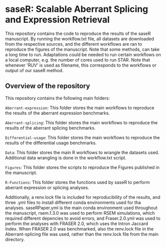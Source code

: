 # saseR: Scalable Aberrant Splicing and Expression Retrieval

This repository contains the code to reproduce the results of the saseR manuscript. By running the worklfow.txt file, all datasets are downloaded from the respective sources, and the different workflows are ran to reproduce the figures of the manuscript. Note that some methods, can take a long time to run. Adaptations could be needed to run certain workflows on a local computer, e.g. the number of cores used to run STAR. Note that whenever 'RUV' is used as filename, this corresponds to the workflows or output of our saseR method.

## Overview of the repository

This repository contains the following main folders:

`Aberrant-expression`: This folder stores the main workflows to reproduce the results of the aberrant expression benchmarks.

`Aberrant-splicing`: This folder stores the main workflows to reproduce the results of the aberrant splicing benchmarks.

`Differential-usage`: This folder stores the main workflows to reproduce the results of the differential usage benchmarks.

`Data`: This folder stores the main R workflows to wrangle the datasets used. Additional data wrangling is done in the workflow.txt script.

`Figures`: This folder stores the scripts to reproduce the Figures published in the manuscript.

`R-Functions`: This folder stores the functions used by saseR to perform aberrant expression or splicing analyses.

Additionally, a renv.lock file is included for reproducibility of the results, and three .yml files to install different conda environments used for tha analyses. saseRPaper.yml is the main conda environment used throughout the manuscript, rsem.1.3.0 was used to perform RSEM simulations, which required different depencies to avoid errors, and Fraser.2.0.yml was used to perform the analyses with FRASER 2.0, which uses the Intron Jaccard Index. When FRASER 2.0 was benchmarked, also the renv.lock file in the Aberrant-splicing file was used, rather than the renv.lock file from the main directory.


